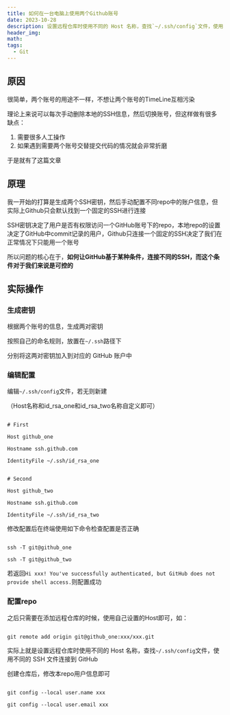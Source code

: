 ```yaml
---
title: 如何在一台电脑上使用两个Github账号
date: 2023-10-28
description: 设置远程仓库时使用不同的 Host 名称，查找`~/.ssh/config`文件，使用不同的 SSH 文件连接到 GitHub
header_img: 
math: 
tags:
  - Git
---
```


## 原因

很简单，两个账号的用途不一样，不想让两个账号的TimeLine互相污染  

理论上来说可以每次手动删除本地的SSH信息，然后切换账号，但这样做有很多缺点： 

1. 需要很多人工操作 
2. 如果遇到需要两个账号交替提交代码的情况就会非常折磨		


于是就有了这篇文章

## 原理

我一开始的打算是生成两个SSH密钥，然后手动配置不同repo中的账户信息，但实际上Github只会默认找到一个固定的SSH进行连接


SSH密钥决定了用户是否有权限访问一个GitHub账号下的repo，本地repo的设置决定了GitHub中commit记录的用户，Github只连接一个固定的SSH决定了我们在正常情况下只能用一个账号


所以问题的核心在于，**如何让GitHub基于某种条件，连接不同的SSH，而这个条件对于我们来说是可控的**

## 实际操作

### 生成密钥

根据两个账号的信息，生成两对密钥  

按照自己的命名规则，放置在`~/.ssh`路径下  

分别将这两对密钥加入到对应的 GitHub 账户中


### 编辑配置

编辑`~/.ssh/config`文件，若无则新建  

（Host名称和id_rsa_one和id_rsa_two名称自定义即可）

```text

# First

Host github_one

Hostname ssh.github.com

IdentityFile ~/.ssh/id_rsa_one


# Second

Host github_two

Hostname ssh.github.com

IdentityFile ~/.ssh/id_rsa_two

```

修改配置后在终端使用如下命令检查配置是否正确

```

ssh -T git@github_one

ssh -T git@github_two

```

若返回`Hi xxx! You've successfully authenticated, but GitHub does not provide shell access.`则配置成功

### 配置repo

之后只需要在添加远程仓库的时候，使用自己设置的Host即可，如：

````text

git remote add origin git@github_one:xxx/xxx.git

````

实际上就是设置远程仓库时使用不同的 Host 名称，查找`~/.ssh/config`文件，使用不同的 SSH 文件连接到 GitHub


创建仓库后，修改本repo用户信息即可

```

git config --local user.name xxx

git config --local user.email xxx

```

